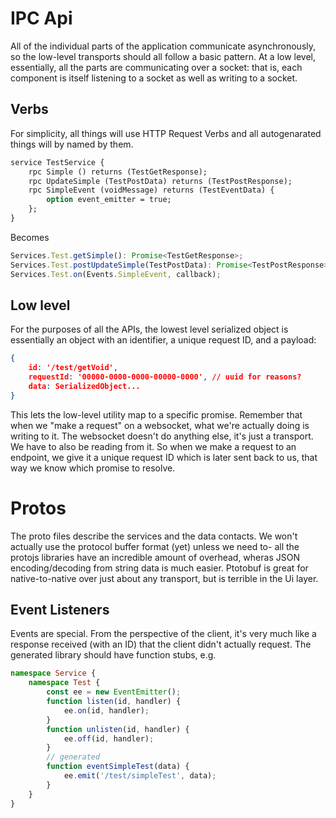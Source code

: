 IPC Api
=======

All of the individual parts of the application communicate asynchronously, so the low-level transports should all 
follow a basic pattern.  At a low level, essentially, all the parts are communicating over a socket: that is, each
component is itself listening to a socket as well as writing to a socket.

## Verbs
For simplicity, all things will use HTTP Request Verbs and all autogenarated things will by named by them.
```proto
service TestService {
    rpc Simple () returns (TestGetResponse);
    rpc UpdateSimple (TestPostData) returns (TestPostResponse);
    rpc SimpleEvent (voidMessage) returns (TestEventData) {
        option event_emitter = true;
    };
}
```
Becomes
```ts
Services.Test.getSimple(): Promise<TestGetResponse>;
Services.Test.postUpdateSimple(TestPostData): Promise<TestPostResponse>;
Services.Test.on(Events.SimpleEvent, callback);
```


## Low level
For the purposes of all the APIs, the lowest level serialized object is essentially an object with an identifier, a unique request ID, and 
a payload:
```json
{
    id: '/test/getVoid',
    requestId: '00000-0000-0000-00000-0000', // uuid for reasons?
    data: SerializedObject...
}
```

This lets the low-level utility map to a specific promise.  Remember that when we "make a request" on a websocket, what
we're actually doing is writing to it.  The websocket doesn't do anything else, it's just a transport.  We have to also
be reading from it.  So when we make a request to an endpoint, we give it a unique request ID which is later sent back 
to us, that way we know which promise to resolve.

# Protos
The proto files describe the services and the data contacts.  We won't actually use the protocol buffer format (yet)
unless we need to- all the protojs libraries have an incredible amount of overhead, wheras JSON encoding/decoding from
string data is much easier.  Ptotobuf is great for native-to-native over just about any transport, but is terrible
in the Ui layer.

## Event Listeners
Events are special.  From the perspective of the client, it's very much like a response received (with an ID) that 
the client didn't actually request.  The generated library should have function stubs, e.g.
```ts
namespace Service {
    namespace Test {
        const ee = new EventEmitter();
        function listen(id, handler) {
            ee.on(id, handler);
        }
        function unlisten(id, handler) {
            ee.off(id, handler);
        }
        // generated
        function eventSimpleTest(data) {
            ee.emit('/test/simpleTest', data);
        }
    }
}
```